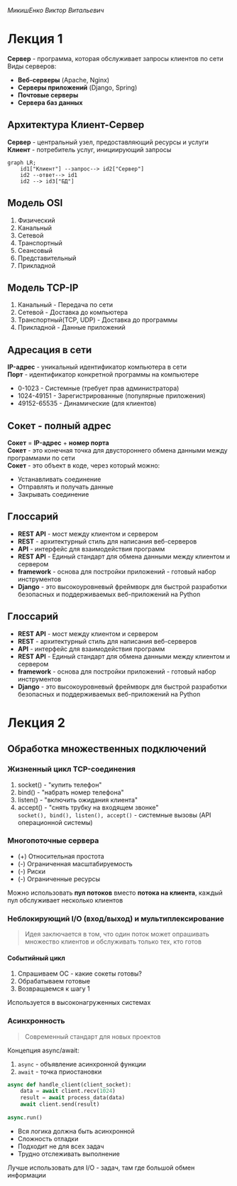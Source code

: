 _МикишЕнко Виктор Витальевич_
# Лекция 1
**Сервер** - программа, которая обслуживает запросы клиентов по сети  
Виды серверов:
- **Веб-серверы** (Apache, Nginx)
- **Серверы приложений** (Django, Spring)
- **Почтовые серверы**
- **Сервера баз данных**  
  
## Архитектура Клиент-Сервер
**Сервер** - центральный узел, предоставляющий ресурсы и услуги  
**Клиент** - потребитель услуг, инициирующий запросы  
```mermaid
graph LR;
    id1["Клиент"] --запрос--> id2["Сервер"]
    id2 --ответ--> id1
    id2 --> id3["БД"]
```
## Модель OSI
1. Физический
2. Канальный
3. Сетевой
4. Транспортный
5. Сеансовый
6. Представительный 
7. Прикладной

## Модель TCP-IP
1. Канальный - Передача по сети
2. Сетевой - Доставка до компьютера
3. Транспортный(TCP, UDP) - Доставка до программы
4. Прикладной - Данные приложений

## Адресация в сети
**IP-адрес** - уникальный идентификатор компьютера в сети  
**Порт** - идентификатор конкретной программы на компьютере
- 0-1023 - Системные (требует прав администратора)
- 1024-49151 - Зарегистрированные (популярные приложения)
- 49152-65535 - Динамические (для клиентов)

## Сокет - полный адрес
**Сокет** = **IP-адрес** + **номер порта**  
**Сокет** - это конечная точка для двустороннего обмена данными между программами по сети  
**Сокет** - это объект в коде, через который можно:
- Устанавливать соединение
- Отправлять и получать данные
- Закрывать соединение

## Глоссарий
- **REST API** - мост между клиентом и сервером  
- **REST** - архитектурный стиль для написания веб-серверов
- **API** - интерфейс для взаимодействия программ
- **REST API** - Единый стандарт для обмена данными между клиентом и сервером   
- **framework** - основа для постройки приложений - готовый набор инструментов
- **Django** - это высокоуровневый фреймворк для быстрой разработки безопасных и поддерживаемых веб-приложений на Python
## Глоссарий
- **REST API** - мост между клиентом и сервером  
- **REST** - архитектурный стиль для написания веб-серверов
- **API** - интерфейс для взаимодействия программ
- **REST API** - Единый стандарт для обмена данными между клиентом и сервером   
- **framework** - основа для постройки приложений - готовый набор инструментов
- **Django** - это высокоуровневый фреймворк для быстрой разработки безопасных и поддерживаемых веб-приложений на Python

# Лекция 2
## Обработка множественных подключений
### Жизненный цикл TCP-соединения
1. socket() - "купить телефон"
2. bind() - "набрать номер телефона" 
3. listen() - "включить ожидания клиента"
4. accept() - "снять трубку на входящем звонке"  
`socket(), bind(), listen(), accept()` - системные вызовы (API операционной системы)  
  
### Многопоточные сервера
- (+) Относительная простота
- (-) Ограниченная масштабируемость
- (-) Риски
- (-) Ограниченные ресурсы  
  
Можно использовать **пул потоков** вместо **потока на клиента**, каждый пул обслуживает несколько клиентов  
### Неблокирующий I/O (вход/выход) и мультиплексирование
> Идея заключается в том, что один поток может опрашивать множество клиентов и обслуживать только тех, кто готов
  
#### Событийный цикл 
1. Спрашиваем ОС - какие сокеты готовы?
2. Обрабатываем готовые
3. Возвращаемся к шагу 1  
  
Используется в высоконагруженных системах

### Асинхронность
> Современный стандарт для новых проектов

Концепция async/await:  
1. `async` - объявление асинхронной функции
2. `await` - точка приостановки
```python
async def handle_client(client_socket):
    data = await client.recv(1024)
    result = await process_data(data)
    await client.send(result)
    
async.run() 
```
- Вся логика должна быть асинхронной
- Сложность отладки
- Подходит не для всех задач
- Трудно отслеживать выполнение  
  
Лучше использовать для I/O - задач, там где большой обмен информации
